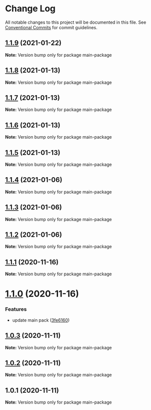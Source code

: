 # Change Log

All notable changes to this project will be documented in this file.
See [Conventional Commits](https://conventionalcommits.org) for commit guidelines.

## [1.1.9](https://github.com/stastur/lerna-playground/compare/main-package@1.1.8...main-package@1.1.9) (2021-01-22)

**Note:** Version bump only for package main-package





## [1.1.8](https://github.com/stastur/lerna-playground/compare/main-package@1.1.7...main-package@1.1.8) (2021-01-13)

**Note:** Version bump only for package main-package





## [1.1.7](https://github.com/stastur/lerna-playground/compare/main-package@1.1.6...main-package@1.1.7) (2021-01-13)

**Note:** Version bump only for package main-package





## [1.1.6](https://github.com/stastur/lerna-playground/compare/main-package@1.1.5...main-package@1.1.6) (2021-01-13)

**Note:** Version bump only for package main-package





## [1.1.5](https://github.com/stastur/lerna-playground/compare/main-package@1.1.3...main-package@1.1.5) (2021-01-13)

**Note:** Version bump only for package main-package





## [1.1.4](https://github.com/stastur/lerna-playground/compare/main-package@1.1.3...main-package@1.1.4) (2021-01-06)

**Note:** Version bump only for package main-package





## [1.1.3](https://github.com/stastur/lerna-playground/compare/main-package@1.1.1...main-package@1.1.3) (2021-01-06)

**Note:** Version bump only for package main-package





## [1.1.2](https://github.com/stastur/lerna-playground/compare/main-package@1.1.1...main-package@1.1.2) (2021-01-06)

**Note:** Version bump only for package main-package





## [1.1.1](https://github.com/stastur/lerna-playground/compare/main-package@1.1.0...main-package@1.1.1) (2020-11-16)

**Note:** Version bump only for package main-package





# [1.1.0](https://github.com/stastur/lerna-playground/compare/main-package@1.0.3...main-package@1.1.0) (2020-11-16)


### Features

* update main pack ([3fe6160](https://github.com/stastur/lerna-playground/commit/3fe61603ebbd78bce7579bcdbb17369039870f43))





## [1.0.3](https://github.com/stastur/lerna-playground/compare/main-package@1.0.2...main-package@1.0.3) (2020-11-11)

**Note:** Version bump only for package main-package





## [1.0.2](https://github.com/stastur/lerna-playground/compare/main-package@1.0.1...main-package@1.0.2) (2020-11-11)

**Note:** Version bump only for package main-package





## 1.0.1 (2020-11-11)

**Note:** Version bump only for package main-package
